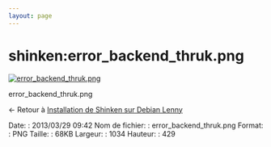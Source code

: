 ```yaml
---
layout: page
---
```


shinken:error\_backend\_thruk.png
=================================

[![error\_backend\_thruk.png](..//assets/media/shinken/error_backend_thruk.png@cache=&w=900&h=373 "error_backend_thruk.png")](..//assets/media/shinken/error_backend_thruk.png@cache= "Afficher le fichier original")

error\_backend\_thruk.png

← Retour à [Installation de Shinken sur Debian
Lenny](../../shinken/shinken-debian-install.html "shinken:shinken-debian-install")

Date:
:   2013/03/29 09:42
Nom de fichier:
:   error\_backend\_thruk.png
Format:
:   PNG
Taille:
:   68KB
Largeur:
:   1034
Hauteur:
:   429

